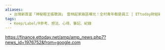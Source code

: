 ```yaml
---
aliases:
  - 台灣新首富「神秘鞋王張聰淵」　雲林起家廠區曝光！全村青年都是員工 | ETtoday財經新聞 | ETtodayAMP
tags:
  - Keep/Label/R參考、想法、心得、筆記、紀錄
---
```


https://finance.ettoday.net/amp/amp_news.php7?news_id=1976752&from=google.com